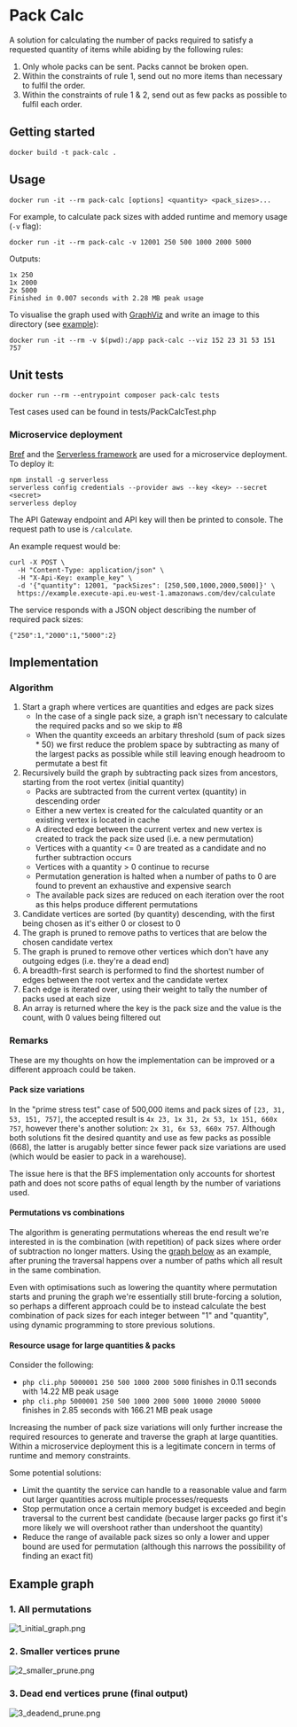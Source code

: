 # Pack Calc

A solution for calculating the number of packs required to satisfy a requested quantity of items while abiding by the following rules:

1. Only whole packs can be sent. Packs cannot be broken open.
2. Within the constraints of rule 1, send out no more items than necessary to fulfil the order.
3. Within the constraints of rule 1 & 2, send out as few packs as possible to fulfil each order.

## Getting started

```
docker build -t pack-calc .
```

## Usage

```
docker run -it --rm pack-calc [options] <quantity> <pack_sizes>...
```

For example, to calculate pack sizes with added runtime and memory usage (`-v` flag):

```
docker run -it --rm pack-calc -v 12001 250 500 1000 2000 5000
```

Outputs:

```
1x 250
1x 2000
2x 5000
Finished in 0.007 seconds with 2.28 MB peak usage
```

To visualise the graph used with [GraphViz](https://graphviz.org/) and write an image to this directory (see [example](#example-graph)):

```
docker run -it --rm -v $(pwd):/app pack-calc --viz 152 23 31 53 151 757
```

## Unit tests

```
docker run --rm --entrypoint composer pack-calc tests
```

Test cases used can be found in tests/PackCalcTest.php

### Microservice deployment

[Bref](https://bref.sh/) and the [Serverless framework](https://serverless.com/) are used for a microservice deployment. To deploy it:

```
npm install -g serverless
serverless config credentials --provider aws --key <key> --secret <secret>
serverless deploy
```

The API Gateway endpoint and API key will then be printed to console. The request path to use is `/calculate`.

An example request would be:

```
curl -X POST \
  -H "Content-Type: application/json" \
  -H "X-Api-Key: example_key" \
  -d '{"quantity": 12001, "packSizes": [250,500,1000,2000,5000]}' \
  https://example.execute-api.eu-west-1.amazonaws.com/dev/calculate
```

The service responds with a JSON object describing the number of required pack sizes:

```
{"250":1,"2000":1,"5000":2}
```

## Implementation

### Algorithm

1. Start a graph where vertices are quantities and edges are pack sizes
   - In the case of a single pack size, a graph isn't necessary to calculate the required packs and so we skip to #8
   - When the quantity exceeds an arbitary threshold (sum of pack sizes * 50) we first reduce the problem space by subtracting as many of the largest packs as possible while still leaving enough headroom to permutate a best fit
2. Recursively build the graph by subtracting pack sizes from ancestors, starting from the root vertex (initial quantity)
   - Packs are subtracted from the current vertex (quantity) in descending order
   - Either a new vertex is created for the calculated quantity or an existing vertex is located in cache
   - A directed edge between the current vertex and new vertex is created to track the pack size used (i.e. a new permutation)
   - Vertices with a quantity <= 0 are treated as a candidate and no further subtraction occurs
   - Vertices with a quantity > 0 continue to recurse
   - Permutation generation is halted when a number of paths to 0 are found to prevent an exhaustive and expensive search
   - The available pack sizes are reduced on each iteration over the root as this helps produce different permutations
3. Candidate vertices are sorted (by quantity) descending, with the first being chosen as it's either 0 or closest to 0
4. The graph is pruned to remove paths to vertices that are below the chosen candidate vertex
5. The graph is pruned to remove other vertices which don't have any outgoing edges (i.e. they're a dead end)
6. A breadth-first search is performed to find the shortest number of edges between the root vertex and the candidate vertex
7. Each edge is iterated over, using their weight to tally the number of packs used at each size
8. An array is returned where the key is the pack size and the value is the count, with 0 values being filtered out

### Remarks

These are my thoughts on how the implementation can be improved or a different approach could be taken.

#### Pack size variations

In the "prime stress test" case of 500,000 items and pack sizes of `[23, 31, 53, 151, 757]`, the accepted result is `4x 23, 1x 31, 2x 53, 1x 151, 660x 757`, however there's another solution: `2x 31, 6x 53, 660x 757`. Although both solutions fit the desired quantity and use as few packs as possible (668), the latter is arugably better since fewer pack size variations are used (which would be easier to pack in a warehouse).

The issue here is that the BFS implementation only accounts for shortest path and does not score paths of equal length by the number of variations used.

#### Permutations vs combinations

The algorithm is generating permutations whereas the end result we're interested in is the combination (with repetition) of pack sizes where order of subtraction no longer matters. Using the [graph below](#example-graph) as an example, after pruning the traversal happens over a number of paths which all result in the same combination.

Even with optimisations such as lowering the quantity where permutation starts and pruning the graph we're essentially still brute-forcing a solution, so perhaps a different approach could be to instead calculate the best combination of pack sizes for each integer between "1" and "quantity", using dynamic programming to store previous solutions.

#### Resource usage for large quantities & packs

Consider the following:

* `php cli.php 5000001 250 500 1000 2000 5000` finishes in 0.11 seconds with 14.22 MB peak usage
* `php cli.php 5000001 250 500 1000 2000 5000 10000 20000 50000` finishes in 2.85 seconds with 166.21 MB peak usage

Increasing the number of pack size variations will only further increase the required resources to generate and traverse the graph at large quantities. Within a microservice deployment this is a legitimate concern in terms of runtime and memory constraints.

Some potential solutions:

* Limit the quantity the service can handle to a reasonable value and farm out larger quantities across multiple processes/requests
* Stop permutation once a certain memory budget is exceeded and begin traversal to the current best candidate (because larger packs go first it's more likely we will overshoot rather than undershoot the quantity)
* Reduce the range of available pack sizes so only a lower and upper bound are used for permutation (although this narrows the possibility of finding an exact fit)

## Example graph

### 1. All permutations
![1_initial_graph.png](https://raw.githubusercontent.com/lushc/pack-calc-php/main/example/1_initial_graph.png?sanitize=true)

### 2. Smaller vertices prune
![2_smaller_prune.png](https://raw.githubusercontent.com/lushc/pack-calc-php/main/example/2_smaller_prune.png?sanitize=true)

### 3. Dead end vertices prune (final output)
![3_deadend_prune.png](https://raw.githubusercontent.com/lushc/pack-calc-php/main/example/3_deadend_prune.png?sanitize=true)
